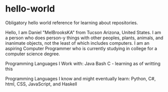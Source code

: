 # hello-world
Obligatory hello world reference for learning about repositories.

Hello, I am Daniel "MelBrooksKA" from Tucson Arizona, United States.
I am a person who does person-y things with other peoples, plants, animals, and inanimate objects, not the least of which includes computers.
I am an aspiring Computer Programmer who is currently studying in college for a computer science degree.

Programming Languages I Work with:
Java
Bash
C - learning as of writting this

Programming Languages I know and might eventually learn:
Python, C#, html, CSS, JavaScript, and Haskell
